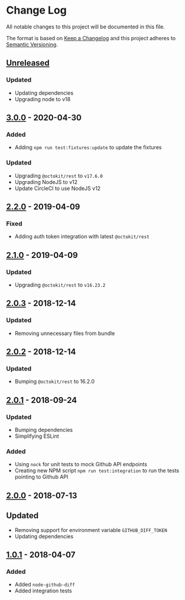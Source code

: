 # Change Log

All notable changes to this project will be documented in this file.

The format is based on [Keep a Changelog](http://keepachangelog.com/)
and this project adheres to [Semantic Versioning](http://semver.org/).

## [Unreleased][]

### Updated
- Updating dependencies
- Upgrading node to v18

## [3.0.0][] - 2020-04-30

### Added

- Adding `npm run test:fixtures:update` to update the fixtures

### Updated

- Upgrading `@octokit/rest` to `v17.6.0`
- Upgrading NodeJS to v12
- Update CircleCI to use NodeJS v12

## [2.2.0][] - 2019-04-09

### Fixed

- Adding auth token integration with latest `@octokit/rest`

## [2.1.0][] - 2019-04-09

### Updated

- Upgrading `@octokit/rest` to `v16.23.2`

## [2.0.3][] - 2018-12-14

### Updated

- Removing unnecessary files from bundle

## [2.0.2][] - 2018-12-14

### Updated

- Bumping `@octokit/rest` to 16.2.0

## [2.0.1][] - 2018-09-24

### Updated

- Bumping dependencies
- Simplifying ESLint

### Added

- Using `nock` for unit tests to mock Github API endpoints
- Creating new NPM script `npm run test:integration` to run the tests pointing to Github API

## [2.0.0][] - 2018-07-13

## Updated

- Removing support for environment variable `GITHUB_DIFF_TOKEN`
- Updating dependencies

## [1.0.1][] - 2018-04-07

### Added

- Added `node-github-diff`
- Added integration tests

[unreleased]: https://github.com/willmendesneto/node-github-diff/compare/v2.0.1...HEAD
[2.0.1]: https://github.com/willmendesneto/node-github-diff/compare/v2.0.0...v2.0.1
[2.0.0]: https://github.com/willmendesneto/node-github-diff/compare/v1.0.1...v2.0.0
[1.0.1]: https://github.com/willmendesneto/node-github-diff/tree/v1.0.1
[unreleased]: https://github.com/willmendesneto/node-github-diff/compare/v2.0.2...HEAD
[2.0.2]: https://github.com/willmendesneto/node-github-diff/tree/v2.0.2
[unreleased]: https://github.com/willmendesneto/node-github-diff/compare/v2.0.3...HEAD
[2.0.3]: https://github.com/willmendesneto/node-github-diff/tree/v2.0.3
[unreleased]: https://github.com/willmendesneto/node-github-diff/compare/v2.1.0...HEAD
[2.1.0]: https://github.com/willmendesneto/node-github-diff/tree/v2.1.0
[unreleased]: https://github.com/willmendesneto/node-github-diff/compare/v2.2.0...HEAD
[2.2.0]: https://github.com/willmendesneto/node-github-diff/tree/v2.2.0


[Unreleased]: https://github.com/willmendesneto/node-github-diff/compare/v3.0.0...HEAD
[3.0.0]: https://github.com/willmendesneto/node-github-diff/tree/v3.0.0
